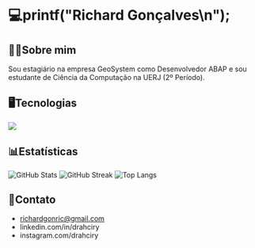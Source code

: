 # 💻printf("Richard Gonçalves\n");

## 👨‍💻Sobre mim
Sou estagiário na empresa GeoSystem como Desenvolvedor ABAP e sou estudante de Ciência da Computação na UERJ (2º Período).

## 🖥️Tecnologias
<img src="https://skillicons.dev/icons?i=python,c,cpp,java" />

## 📊Estatísticas
![GitHub Stats](https://github-readme-stats.vercel.app/api?username=drahciry&show_icons=true&theme=merko&include_all_commits=true&count_private=true)
![GitHub Streak](https://github-readme-streak-stats.herokuapp.com/?user=drahciry&theme=merko)
![Top Langs](https://github-readme-stats.vercel.app/api/top-langs/?username=drahciry&layout=compact&theme=merko)

## 📧Contato
- richardgonric@gmail.com
- linkedin.com/in/drahciry
- instagram.com/drahciry
<!--
**drahciry/drahciry** is a ✨ _special_ ✨ repository because its `README.md` (this file) appears on your GitHub profile.

Here are some ideas to get you started:

- 🔭 I’m currently working on ...
- 🌱 I’m currently learning ...
- 👯 I’m looking to collaborate on ...
- 🤔 I’m looking for help with ...
- 💬 Ask me about ...
- 📫 How to reach me: ...
- 😄 Pronouns: ...
- ⚡ Fun fact: ...
-->
